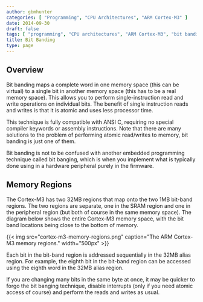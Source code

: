 ```yaml
---
author: gbmhunter
categories: [ "Programming", "CPU Architectures", "ARM Cortex-M3" ]
date: 2014-09-30
draft: false
tags: [ "programming", "CPU architectures", "ARM Cortex-M3", "bit banding", "ANSI C", "C", "memory", "alias" ]
title: Bit Banding
type: page
---
```


<h2>Overview</h2>

<p>Bit banding maps a complete word in one memory space (this can be virtual) to a single bit in another memory space (this has to be a real memory space). This allows you to perform single-instruction read and write operations on individual bits. The benefit of single instruction reads and writes is that it is atomic and uses less processor time.</p>

<p>This technique is fully compatible with ANSI C, requiring no special compiler keywords or assembly instructions. Note that there are many solutions to the problem of performing atomic read/writes to memory, bit banding is just one of them.</p>

<p>Bit banding is not to be confused with another embedded programming technique called bit banging, which is when you implement what is typically done using in a hardware peripheral purely in the firmware.</p>

<h2>Memory Regions</h2>

<p>The Cortex-M3 has two 32MB regions that map onto the two 1MB bit-band regions. The two regions are separate, one in the SRAM region and one in the peripheral region (but both of course in the same memory space). The diagram below shows the entire Cortex-M3 memory space, with the bit band locations being close to the bottom of memory.</p>

{{< img src="cortex-m3-memory-regions.png" caption="The ARM Cortex-M3 memory regions." width="500px" >}}

<p>Each bit in the bit-band region is addressed sequentially in the 32MB alias region. For example, the eighth bit in the bit-band region can be accessed using the eighth word in the 32MB alias region.</p>

<p>If you are changing many bits in the same byte at once, it may be quicker to forgo the bit banging technique, disable interrupts (only if you need atomic access of course) and perform the reads and writes as usual.</p>
